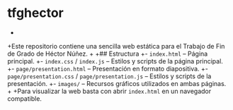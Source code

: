  # tfghector
+
+Este repositorio contiene una sencilla web estática para el Trabajo de Fin de Grado de Héctor Núñez.
+
+## Estructura
+- `index.html` – Página principal.
+- `index.css` / `index.js` – Estilos y scripts de la página principal.
+- `page/presentation.html` – Presentación en formato diapositiva.
+- `page/presentation.css` / `page/presentation.js` – Estilos y scripts de la presentación.
+- `images/` – Recursos gráficos utilizados en ambas páginas.
+
+Para visualizar la web basta con abrir `index.html` en un navegador compatible.
